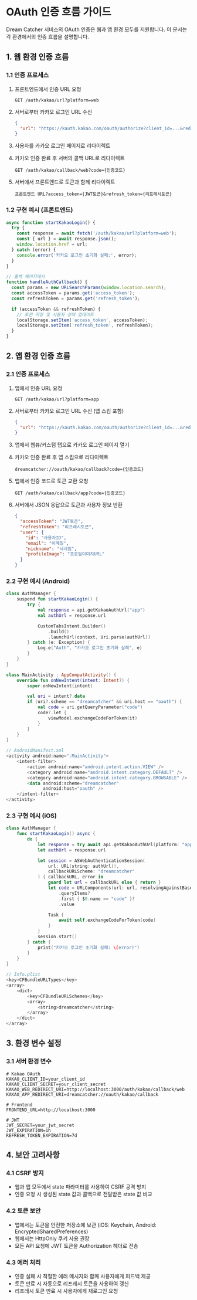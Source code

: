 # OAuth 인증 흐름 가이드

Dream Catcher 서비스의 OAuth 인증은 웹과 앱 환경 모두를 지원합니다. 이 문서는 각 환경에서의 인증 흐름을 설명합니다.

## 1. 웹 환경 인증 흐름

### 1.1 인증 프로세스

1. 프론트엔드에서 인증 URL 요청

   ```http
   GET /auth/kakao/url?platform=web
   ```

2. 서버로부터 카카오 로그인 URL 수신

   ```json
   {
     "url": "https://kauth.kakao.com/oauth/authorize?client_id=...&redirect_uri=..."
   }
   ```

3. 사용자를 카카오 로그인 페이지로 리다이렉트
4. 카카오 인증 완료 후 서버의 콜백 URL로 리다이렉트

   ```
   GET /auth/kakao/callback/web?code={인증코드}
   ```

5. 서버에서 프론트엔드로 토큰과 함께 리다이렉트
   ```
   프론트엔드 URL?access_token={JWT토큰}&refresh_token={리프레시토큰}
   ```

### 1.2 구현 예시 (프론트엔드)

```typescript
async function startKakaoLogin() {
  try {
    const response = await fetch('/auth/kakao/url?platform=web');
    const { url } = await response.json();
    window.location.href = url;
  } catch (error) {
    console.error('카카오 로그인 초기화 실패:', error);
  }
}

// 콜백 페이지에서
function handleAuthCallback() {
  const params = new URLSearchParams(window.location.search);
  const accessToken = params.get('access_token');
  const refreshToken = params.get('refresh_token');

  if (accessToken && refreshToken) {
    // 토큰 저장 및 사용자 상태 업데이트
    localStorage.setItem('access_token', accessToken);
    localStorage.setItem('refresh_token', refreshToken);
  }
}
```

## 2. 앱 환경 인증 흐름

### 2.1 인증 프로세스

1. 앱에서 인증 URL 요청

   ```http
   GET /auth/kakao/url?platform=app
   ```

2. 서버로부터 카카오 로그인 URL 수신 (앱 스킴 포함)

   ```json
   {
     "url": "https://kauth.kakao.com/oauth/authorize?client_id=...&redirect_uri=dreamcatcher://oauth/kakao/callback"
   }
   ```

3. 앱에서 웹뷰/커스텀 탭으로 카카오 로그인 페이지 열기
4. 카카오 인증 완료 후 앱 스킴으로 리다이렉트

   ```
   dreamcatcher://oauth/kakao/callback?code={인증코드}
   ```

5. 앱에서 인증 코드로 토큰 교환 요청

   ```http
   GET /auth/kakao/callback/app?code={인증코드}
   ```

6. 서버에서 JSON 응답으로 토큰과 사용자 정보 반환
   ```json
   {
     "accessToken": "JWT토큰",
     "refreshToken": "리프레시토큰",
     "user": {
       "id": "사용자ID",
       "email": "이메일",
       "nickname": "닉네임",
       "profileImage": "프로필이미지URL"
     }
   }
   ```

### 2.2 구현 예시 (Android)

```kotlin
class AuthManager {
    suspend fun startKakaoLogin() {
        try {
            val response = api.getKakaoAuthUrl("app")
            val authUrl = response.url

            CustomTabsIntent.Builder()
                .build()
                .launchUrl(context, Uri.parse(authUrl))
        } catch (e: Exception) {
            Log.e("Auth", "카카오 로그인 초기화 실패", e)
        }
    }
}

class MainActivity : AppCompatActivity() {
    override fun onNewIntent(intent: Intent?) {
        super.onNewIntent(intent)

        val uri = intent?.data
        if (uri?.scheme == "dreamcatcher" && uri.host == "oauth") {
            val code = uri.getQueryParameter("code")
            code?.let {
                viewModel.exchangeCodeForToken(it)
            }
        }
    }
}

// AndroidManifest.xml
<activity android:name=".MainActivity">
    <intent-filter>
        <action android:name="android.intent.action.VIEW" />
        <category android:name="android.intent.category.DEFAULT" />
        <category android:name="android.intent.category.BROWSABLE" />
        <data android:scheme="dreamcatcher"
              android:host="oauth" />
    </intent-filter>
</activity>
```

### 2.3 구현 예시 (iOS)

```swift
class AuthManager {
    func startKakaoLogin() async {
        do {
            let response = try await api.getKakaoAuthUrl(platform: "app")
            let authUrl = response.url

            let session = ASWebAuthenticationSession(
                url: URL(string: authUrl)!,
                callbackURLScheme: "dreamcatcher"
            ) { callbackURL, error in
                guard let url = callbackURL else { return }
                let code = URLComponents(url: url, resolvingAgainstBaseURL: true)?
                    .queryItems?
                    .first { $0.name == "code" }?
                    .value

                Task {
                    await self.exchangeCodeForToken(code)
                }
            }
            session.start()
        } catch {
            print("카카오 로그인 초기화 실패: \(error)")
        }
    }
}

// Info.plist
<key>CFBundleURLTypes</key>
<array>
    <dict>
        <key>CFBundleURLSchemes</key>
        <array>
            <string>dreamcatcher</string>
        </array>
    </dict>
</array>
```

## 3. 환경 변수 설정

### 3.1 서버 환경 변수

```env
# Kakao OAuth
KAKAO_CLIENT_ID=your_client_id
KAKAO_CLIENT_SECRET=your_client_secret
KAKAO_WEB_REDIRECT_URI=http://localhost:3000/auth/kakao/callback/web
KAKAO_APP_REDIRECT_URI=dreamcatcher://oauth/kakao/callback

# Frontend
FRONTEND_URL=http://localhost:3000

# JWT
JWT_SECRET=your_jwt_secret
JWT_EXPIRATION=1h
REFRESH_TOKEN_EXPIRATION=7d
```

## 4. 보안 고려사항

### 4.1 CSRF 방지

- 웹과 앱 모두에서 state 파라미터를 사용하여 CSRF 공격 방지
- 인증 요청 시 생성된 state 값과 콜백으로 전달받은 state 값 비교

### 4.2 토큰 보안

- 앱에서는 토큰을 안전한 저장소에 보관 (iOS: Keychain, Android: EncryptedSharedPreferences)
- 웹에서는 HttpOnly 쿠키 사용 권장
- 모든 API 요청에 JWT 토큰을 Authorization 헤더로 전송

### 4.3 에러 처리

- 인증 실패 시 적절한 에러 메시지와 함께 사용자에게 피드백 제공
- 토큰 만료 시 자동으로 리프레시 토큰을 사용하여 갱신
- 리프레시 토큰 만료 시 사용자에게 재로그인 요청
